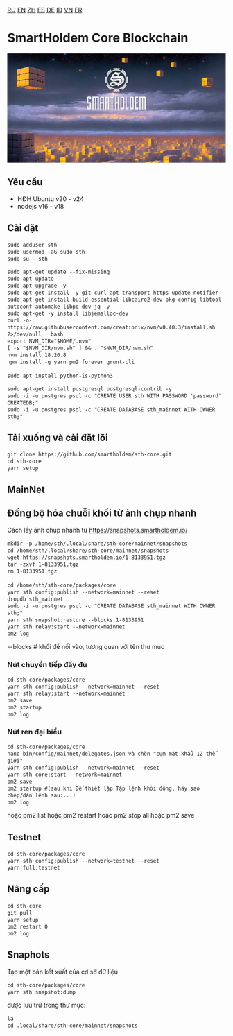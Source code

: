 [RU](./README_RU.md) [EN](./README.md) [ZH](./README_ZH.md) [ES](./README_ES.md) [DE](./README_DE.md) [ID](./README_ID.md) [VN](./README_VN.md) [FR](./README_FR.md)

# SmartHoldem Core Blockchain

![SmartHoldem BlockChain](https://raw.githubusercontent.com/smartholdem/sth-core/main/packages/core/banner.png)


## Yêu cầu

- HĐH Ubuntu v20 - v24
- nodejs v16 - v18


## Cài đặt

```shell
sudo adduser sth
sudo usermod -aG sudo sth
sudo su - sth
```
```shell
sudo apt-get update --fix-missing
sudo apt update
sudo apt upgrade -y
sudo apt-get install -y git curl apt-transport-https update-notifier
sudo apt-get install build-essential libcairo2-dev pkg-config libtool autoconf automake libpq-dev jq -y
sudo apt-get -y install libjemalloc-dev
curl -o- https://raw.githubusercontent.com/creationix/nvm/v0.40.3/install.sh 2>/dev/null | bash
export NVM_DIR="$HOME/.nvm"
[ -s "$NVM_DIR/nvm.sh" ] && . "$NVM_DIR/nvm.sh"
nvm install 18.20.8
npm install -g yarn pm2 forever grunt-cli

sudo apt install python-is-python3
```
```shell
sudo apt-get install postgresql postgresql-contrib -y
sudo -i -u postgres psql -c "CREATE USER sth WITH PASSWORD 'password' CREATEDB;"
sudo -i -u postgres psql -c "CREATE DATABASE sth_mainnet WITH OWNER sth;"
```
## Tải xuống và cài đặt lõi
```shell
git clone https://github.com/smartholdem/sth-core.git
cd sth-core
yarn setup
```

## MainNet

## Đồng bộ hóa chuỗi khối từ ảnh chụp nhanh
Cách lấy ảnh chụp nhanh từ https://snapshots.smartholdem.io/

```shell
mkdir -p /home/sth/.local/share/sth-core/mainnet/snapshots
cd /home/sth/.local/share/sth-core/mainnet/snapshots
wget https://snapshots.smartholdem.io/1-8133951.tgz
tar -zxvf 1-8133951.tgz
rm 1-8133951.tgz

cd /home/sth/sth-core/packages/core
yarn sth config:publish --network=mainnet --reset
dropdb sth_mainnet
sudo -i -u postgres psql -c "CREATE DATABASE sth_mainnet WITH OWNER sth;"
yarn sth snapshot:restore --blocks 1-8133951
yarn sth relay:start --network=mainnet
pm2 log
```
--blocks # khối để nối vào, tương quan với tên thư mục

### Nút chuyển tiếp đầy đủ
```shell
cd sth-core/packages/core
yarn sth config:publish --network=mainnet --reset
yarn sth relay:start --network=mainnet
pm2 save
pm2 startup
pm2 log
```

### Nút rèn đại biểu
```shell
cd sth-core/packages/core
nano bin/config/mainnet/delegates.json và chèn "cụm mật khẩu 12 thế giới"
yarn sth config:publish --network=mainnet --reset
yarn sth core:start --network=mainnet
pm2 save
pm2 startup #(sau khi Để thiết lập Tập lệnh khởi động, hãy sao chép/dán lệnh sau:...)
pm2 log
```
hoặc pm2 list
hoặc pm2 restart
hoặc pm2 stop all
hoặc pm2 save

## Testnet

```shell
cd sth-core/packages/core
yarn sth config:publish --network=testnet --reset
yarn full:testnet
```

## Nâng cấp
```shell
cd sth-core
git pull
yarn setup
pm2 restart 0
pm2 log
```
## Snaphots

Tạo một bản kết xuất của cơ sở dữ liệu
```shell
cd sth-core/packages/core
yarn sth snapshot:dump
```
được lưu trữ trong thư mục:
```shell
la
cd .local/share/sth-core/mainnet/snapshots
```